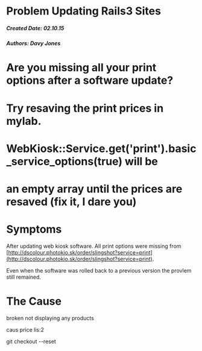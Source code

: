# Problem Updating Rails3 Sites
##### Created Date: 02.10.15
##### Authors: Davy Jones

 # Are you missing all your print options after a software update?
 # Try resaving the print prices in mylab.
 # WebKiosk::Service.get('print').basic_service_options(true) will be
 # an empty array until the prices are resaved (fix it, I dare you)

# Symptoms

After updating web kiosk software. All print options were missing from [http://dscolour.photokio.sk/order/slingshot?service=print](http://dscolour.photokio.sk/order/slingshot?service=print).

Even when the software was rolled back to a previous version the provlem still remained.

# The Cause




broken
  not displaying any products

caus price lis:2


git checkout --reset 
